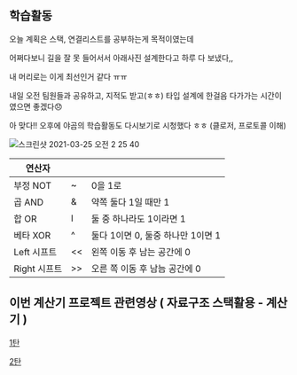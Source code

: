 ## 학습활동

오늘 계획은 스택, 연결리스트를 공부하는게 목적이였는데

어쩌다보니 길을 잘 못 들어서서 아래사진 설계한다고 하루 다 보냈다,,

내 머리로는 이게 최선인거 같다 ㅠㅠ

내일 오전 팀원들과 공유하고, 지적도 받고(ㅎㅎ) 타입 설계에 한걸음 다가가는 시간이였으면 좋겠다😞

아 맞다!! 오후에 야곰의 학습활동도 다시보기로 시청했다 ㅎㅎ (클로저, 프로토콜 이해)

![스크린샷 2021-03-25 오전 2 25 40](https://user-images.githubusercontent.com/70311145/112355856-6990f480-8d11-11eb-960f-766f9b20d290.png)

| 연산자       |     |                                   |
| ------------ | --- | --------------------------------- |
| 부정 NOT     | ~   | 0을 1로                           |
| 곱 AND       | &   | 약쪽 둘다 1일 때만 1              |
| 합 OR        | I   | 둘 중 하나라도 1이라면 1          |
| 베타 XOR     | ^   | 둘다 1이면 0, 둘중 하나만 1이면 1 |
| Left 시프트  | <<  | 왼쪽 이동 후 남는 공간에 0        |
| Right 시프트 | >>  | 오른 쪽 이동 후 남늠 공간에 0     |

## 이번 계산기 프로젝트 관련영상 ( 자료구조 스택활용 - 계산기 )

[1탄](https://www.youtube.com/watch?v=G9ujrSGEB4A)

[2탄](https://www.youtube.com/watch?v=MYk4autDAJ0)
